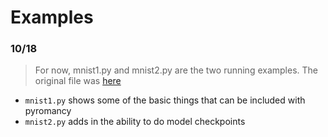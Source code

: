 # Examples


### 10/18

> For now, mnist1.py and mnist2.py are the two running examples.
> The original file was [here](https://github.com/pytorch/examples/blob/master/mnist/main.py)

- `mnist1.py` shows some of the basic things that can be included with pyromancy
- `mnist2.py` adds in the ability to do model checkpoints
